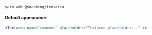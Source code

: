 ```sh
yarn add @smashing/textarea
```

#### Default appearance

```jsx
<Textarea name="comment" placeholder="Textarea placeholder..." />
```
